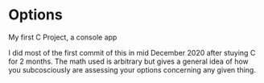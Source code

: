 # Options
My first C Project, a console app

I did most of the first commit of this in mid December 2020 after stuying C for 2 months. The math used is arbitrary but gives a general 
idea of how you subcosciously are assessing your options concerning any given thing. 

